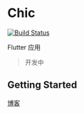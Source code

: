 # Chic

[![Build Status](https://www.travis-ci.org/HYY-yu/Chic.svg?branch=master)](https://www.travis-ci.org/HYY-yu/Chic)  

Flutter 应用  

> 开发中

## Getting Started

[博客](https://juejin.im/post/5b03ea7e51882565bd2594b0)
